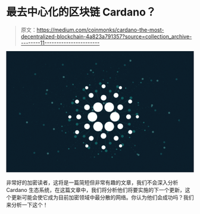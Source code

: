 # 最去中心化的区块链 Cardano？

> 原文：<https://medium.com/coinmonks/cardano-the-most-decentralized-blockchain-4a823a791357?source=collection_archive---------11----------------------->

![](img/c6e6e597634a56dd43c0d40e13343ab7.png)

非常好的加密读者，这将是一篇简短但非常有趣的文章，我们不会深入分析 Cardano 生态系统，在这篇文章中，我们将分析他们将要实施的下一个更新，这个更新可能会使它成为目前加密领域中最分散的网络。你认为他们会成功吗？我们来分析一下这个！